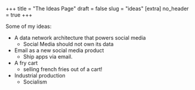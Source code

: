 +++
title = "The Ideas Page"
draft = false
slug = "ideas"
[extra]
no_header = true
+++


Some of my ideas:

- A data network architecture that powers social media
	- Social Media should not own its data
- Email as a new social media product
	- Ship apps via email.
- A fry cart
	- selling french fries out of a cart!
- Industrial production
	- Socialism

